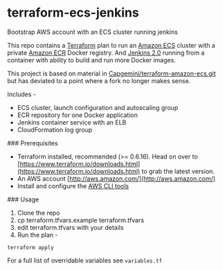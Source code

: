 # terraform-ecs-jenkins
Bootstrap AWS account with an ECS cluster running jenkins

This repo contains a [Terraform](https://www.terraform.io) plan to run an [Amazon ECS](https://aws.amazon.com/ecs/) cluster with a private [Amazon ECR](https://aws.amazon.com/ecr/) Docker registry. And [Jenkins 2.0](https://jenkins.io/2.0/) running from a container with ability to build and run more Docker images.

This project is based on material in [Capgemini/terraform-amazon-ecs.git](https://github.com/Capgemini/terraform-amazon-ecs) but has deviated to a point where a fork no longer makes sense.

Includes -

  * ECS cluster, launch configuration and autoscaling group
  * ECR repository for one Docker application
  * Jenkins container service with an ELB
  * CloudFormation log group

### Prerequisites

* Terraform installed, recommended (>= 0.6.16). Head on over to [https://www.terraform.io/downloads.html](https://www.terraform.io/downloads.html) to grab the latest version.
* An AWS account [http://aws.amazon.com/](http://aws.amazon.com/)
* Install and configure the [AWS CLI tools](http://docs.aws.amazon.com/cli/latest/userguide/cli-chap-getting-started.html#cli-config-files)

### Usage

1. Clone the repo
2. cp terraform.tfvars.example terraform.tfvars
3. edit terraform.tfvars with your details
4. Run the plan -

```
terraform apply
```

For a full list of overridable variables see ```variables.tf```
